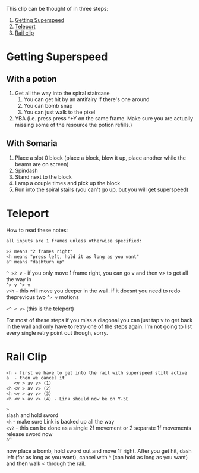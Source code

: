 This clip can be thought of in three steps:

1. [Getting Superspeed](#getting-superspeed)
2. [Teleport](#teleport)
3. [Rail clip](#rail-clip)

# Getting Superspeed

## With a potion

1. Get all the way into the spiral staircase
   1. You can get hit by an antifairy if there's one around
   2. You can bomb snap
   3. You can just walk to the pixel
2. YBA (i.e. press press ^+Y on the same frame. Make sure you are actually missing some of the resource the potion refills.)

## With Somaria

1. Place a slot 0 block (place a block, blow it up, place another while the beams are on screen)
2. Spindash
3. Stand next to the block
4. Lamp a couple times and pick up the block
5. Run into the spiral stairs (you can't go up, but you will get superspeed)

# Teleport

How to read these notes:

    all inputs are 1 frames unless otherwise specified: 

    >2 means "2 frames right" 
    <h means "press left, hold it as long as you want" 
    a^ means "dashturn up" 

`^ >2 v` - if you only move 1 frame right, you can go v and then v> to get all the way in  
`^> v ^> v`  
`v>h` - this will move you deeper in the wall. if it doesnt you need to redo theprevious two `^> v` motions

`<^ < v>` (this is the teleport)

For most of these steps if you miss a diagonal you can just tap v to get back in the wall and only have to retry one of the steps again. I'm not going to list every single retry point out though, sorry.

# Rail Clip

```
<h - first we have to get into the rail with superspeed still active  
a  - then we cancel it  
   <v > av v> (1)  
<h <v > av v> (2)  
<h <v > av v> (3)  
<h <v > av v> (4) - Link should now be on Y-5E  
```
`>`  
slash and hold sword  
`<h` - make sure Link is backed up all the way  
`<v2` - this can be done as a single 2f movement or 2 separate 1f movements  
release sword now  
`a^`  

now place a bomb, hold sword out and move 1f right.
After you get hit, dash left (for as long as you want), cancel with ^ (can hold as long as you want) and then walk < through the rail.

